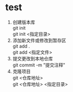 # test

1. 创建版本库  
    git init  
	git init <指定目录>
2. 添加新文件或修改到暂存区  
    git add .  
    git add <指定文件>
3. 提交更改到本地仓库  
    git commit -m "提交注释"
4. 克隆项目  
    git <仓库地址>  
	git <仓库地址> <指定目录>
    